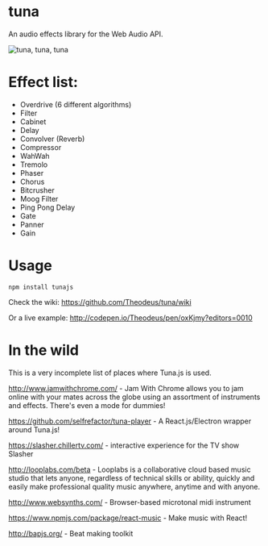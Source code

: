 tuna
====

An audio effects library for the Web Audio API.

<img src="https://i.chzbgr.com/completestore/12/9/4/rjttPiC7WE6S4Bi22aYp1A2.jpg" alt="tuna, tuna, tuna"/>

Effect list:
====
<ul>
    <li>Overdrive (6 different algorithms)</li>
    <li>Filter</li>
    <li>Cabinet</li>
    <li>Delay</li>
    <li>Convolver (Reverb)</li>
    <li>Compressor</li>
    <li>WahWah</li>
    <li>Tremolo</li>
    <li>Phaser</li>
    <li>Chorus</li>
    <li>Bitcrusher</li>
    <li>Moog Filter</li>
    <li>Ping Pong Delay</li>
    <li>Gate</li>
    <li>Panner</li>
    <li>Gain</li>
</ul>

Usage
====

```
npm install tunajs
```

Check the wiki: https://github.com/Theodeus/tuna/wiki

Or a live example: http://codepen.io/Theodeus/pen/oxKjmy?editors=0010

In the wild
===
This is a very incomplete list of places where Tuna.js is used.

http://www.jamwithchrome.com/ - Jam With Chrome allows you to jam online with your mates across the globe using an assortment of instruments and effects. There's even a mode for dummies!

https://github.com/selfrefactor/tuna-player - A React.js/Electron wrapper around Tuna.js!

https://slasher.chillertv.com/ - interactive experience for the TV show Slasher

http://looplabs.com/beta - Looplabs is a collaborative cloud based music studio that lets anyone, regardless of technical skills or ability, quickly and easily make professional quality music anywhere, anytime and with anyone.

http://www.websynths.com/ - Browser-based microtonal midi instrument

https://www.npmjs.com/package/react-music - Make music with React!

http://bapjs.org/ - Beat making toolkit
